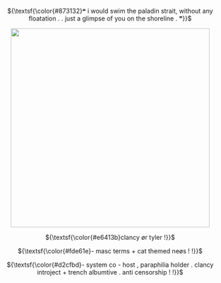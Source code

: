 <p align="center">
 ${\textsf{\color{#873132}❝ i would swim the paladin strait, without any floatation . . just a glimpse of you on the shoreline . ❞}}$
  </p>  
  </p>  
<p align="center">
  <img src="https://i.postimg.cc/qvyDD23V/Untitled142-20250904192125.png" width="450">
</p>  
<p align="center">
  ${\textsf{\color{#e6413b}clancy ør tyler !}}$
</p>  

<p align="center">
${\textsf{\color{#fde61e}- masc terms + cat themed neøs ! !}}$
</p>    
<p align="center">
 ${\textsf{\color{#d2cfbd}- system co - host , paraphilia holder . clancy introject + trench albumtive . anti censorship ! !}}$
</p>   
